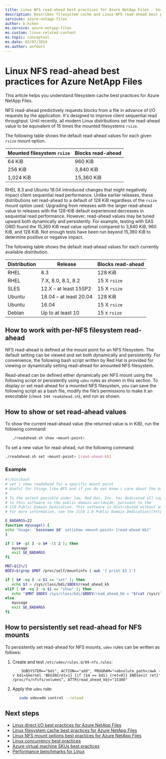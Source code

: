 ```yaml
---
title: Linux NFS read-ahead best practices for Azure NetApp Files - Session slots and slot table entries | Microsoft Docs
description: Describes filesystem cache and Linux NFS read-ahead best practices for Azure NetApp Files.
services: azure-netapp-files
author: b-hchen
ms.service: azure-netapp-files
ms.custom: linux-related-content
ms.topic: conceptual
ms.date: 03/07/2024
ms.author: anfdocs
---
```

# Linux NFS read-ahead best practices for Azure NetApp Files

This article helps you understand filesystem cache best practices for Azure NetApp Files.

NFS read-ahead predictively requests blocks from a file in advance of I/O requests by the application. It's designed to improve client sequential read throughput. Until recently, all modern Linux distributions set the read-ahead value to be equivalent of 15 times the mounted filesystems `rsize`.

The following table shows the default read-ahead values for each given `rsize` mount option.

| Mounted filesystem `rsize` | Blocks read-ahead |
|-|-|
| 64 KiB | 960 KiB |
| 256 KiB | 3,840 KiB |
| 1,024 KiB | 15,360 KiB |

RHEL 8.3 and Ubuntu 18.04 introduced changes that might negatively impact client sequential read performance. Unlike earlier releases, these distributions set read-ahead to a default of 128 KiB regardless of the `rsize` mount option used. Upgrading from releases with the larger read-ahead value to releases with the 128-KiB default experienced decreases in sequential read performance. However, read-ahead values may be tuned upward both dynamically and persistently. For example, testing with SAS GRID found the 15,360 KiB read value optimal compared to 3,840 KiB, 960 KiB, and 128 KiB. Not enough tests have been run beyond 15,360 KiB to determine positive or negative impact.

The following table shows the default read-ahead values for each currently available distribution.

|     Distribution    |     Release    |     Blocks   read-ahead    |
|-|-|-|
|     RHEL    |     8.3    |     128 KiB    |
|     RHEL    |     7.X, 8.0, 8.1, 8.2    |     15 X `rsize`    |
|     SLES    |     12.X – at   least 15SP2    |     15 X `rsize`    |
|     Ubuntu    |     18.04 – at least 20.04    |     128 KiB    |
|     Ubuntu    |     16.04    |     15 X `rsize`    |
|     Debian    |     Up to at least 10    |     15 x `rsize`    |


## How to work with per-NFS filesystem read-ahead

NFS read-ahead is defined at the mount point for an NFS filesystem. The default setting can be viewed and set both dynamically and persistently. For convenience, the following bash script written by Red Hat is provided for viewing or dynamically setting read-ahead for amounted NFS filesystem.

Read-ahead can be defined either dynamically per NFS mount using the following script or persistently using `udev` rules as shown in this section. To display or set read-ahead for a mounted NFS filesystem, you can save the following script as a bash file, modify the file’s permissions to make it an executable (`chmod 544 readahead.sh`), and run as shown.

## How to show or set read-ahead values

To show the current read-ahead value (the returned value is in KiB), run the following command:

```bash
   ./readahead.sh show <mount-point>
```

To set a new value for read-ahead, run the following command:

```bash
./readahead.sh set <mount-point> [read-ahead-kb]
```

### Example

```bash
#!/bin/bash
# set | show readahead for a specific mount point
# Useful for things like NFS and if you do not know / care about the backing device
#
# To the extent possible under law, Red Hat, Inc. has dedicated all copyright
# to this software to the public domain worldwide, pursuant to the
# CC0 Public Domain Dedication. This software is distributed without any warranty.
# For more information, see the [CC0 1.0 Public Domain Dedication](http://creativecommons.org/publicdomain/zero/1.0/).

E_BADARGS=22
function myusage() {
echo "Usage: `basename $0` set|show <mount-point> [read-ahead-kb]"
}

if [ $# -gt 3 -o $# -lt 2 ]; then
   myusage
   exit $E_BADARGS
fi

MNT=${2%/}
BDEV=$(grep $MNT /proc/self/mountinfo | awk '{ print $3 }')

if [ $# -eq 3 -a $1 == "set" ]; then
   echo $3 > /sys/class/bdi/$BDEV/read_ahead_kb
elif [ $# -eq 2 -a $1 == "show" ]; then
   echo "$MNT $BDEV /sys/class/bdi/$BDEV/read_ahead_kb = "$(cat /sys/class/bdi/$BDEV/read_ahead_kb)
else
   myusage
   exit $E_BADARGS
fi
```

## How to persistently set read-ahead for NFS mounts

To persistently set read-ahead for NFS mounts, `udev` rules can be written as follows:

1. Create and test `/etc/udev/rules.d/99-nfs.rules`:

   ```config
       SUBSYSTEM=="bdi", ACTION=="add", PROGRAM="<absolute_path>/awk -v bdi=$kernel 'BEGIN{ret=1} {if ($4 == bdi) {ret=0}} END{exit ret}' /proc/fs/nfsfs/volumes", ATTR{read_ahead_kb}="15380"
   ```

2. Apply the `udev` rule:

    ```bash
       sudo udevadm control --reload
    ```

## Next steps

* [Linux direct I/O best practices for Azure NetApp Files](performance-linux-direct-io.md)
* [Linux filesystem cache best practices for Azure NetApp Files](performance-linux-filesystem-cache.md)
* [Linux NFS mount options best practices for Azure NetApp Files](performance-linux-mount-options.md)
* [Linux concurrency best practices](performance-linux-concurrency-session-slots.md)
* [Azure virtual machine SKUs best practices](performance-virtual-machine-sku.md)
* [Performance benchmarks for Linux](performance-benchmarks-linux.md)
